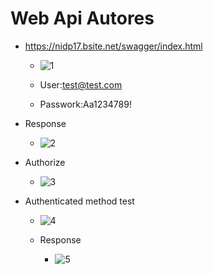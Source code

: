 # Web Api Autores

- https://nidp17.bsite.net/swagger/index.html

  - ![1](https://github.com/Ndp-17/WebApiAutores/assets/68388837/9aab5aa4-e888-41a9-b72c-67c3267ae5b4)

  - User:test@test.com
  - Passwork:Aa1234789!

- Response

  - ![2](https://github.com/Ndp-17/WebApiAutores/assets/68388837/824c896b-83c6-42a3-9509-684e7581e1c8)

- Authorize

  - ![3](https://github.com/Ndp-17/WebApiAutores/assets/68388837/c672979b-d9a2-47e7-8360-69c64f74875d)

 - Authenticated method test 
     - ![4](https://github.com/Ndp-17/WebApiAutores/assets/68388837/d83e205d-e7d6-43bb-be52-082ea7aeb019)
        
    - Response
      - ![5](https://github.com/Ndp-17/WebApiAutores/assets/68388837/7efef929-f9ac-4a1f-b173-70f539823e11)

 
 

 
